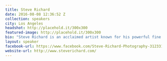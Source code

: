 ```yaml
---
title: Steve Richard
date: 2016-08-08 12:36:52 Z
collection: speakers
city: Los Angeles
headshot: http://placehold.it/300x300
featured-image: http://placehold.it/300x300
bio: "Steve Richard is an acclaimed artist known for his powerful fine art nudes and beautiful illusions. His work has been published internationally in books and magazines, and he has been featured in numerous, journals, websites and galleries around the world. Steve has a strong personal style and a unique creative vision. His methods for creating beautiful world class images in camera (without any post-production manipulation) are the results of years of experimentation and hard-work."
layout: speaker
facebook-url: https://www.facebook.com/Steve-Richard-Photography-312331298892770/
website-url: http://www.steverichard.com/
---
```

